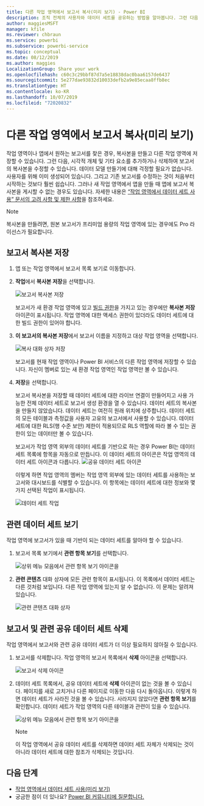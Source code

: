 ```yaml
---
title: 다른 작업 영역에서 보고서 복사(미리 보기) - Power BI
description: 조직 전체의 사용자와 데이터 세트를 공유하는 방법을 알아봅니다. 그런 다음, 자신의 작업 영역에서 데이터 세트를 기반으로 보고서를 빌드할 수 있습니다.
author: maggiesMSFT
manager: kfile
ms.reviewer: chbraun
ms.service: powerbi
ms.subservice: powerbi-service
ms.topic: conceptual
ms.date: 08/12/2019
ms.author: maggies
LocalizationGroup: Share your work
ms.openlocfilehash: c60c3c29bbf87d7a5e18838dac0baa6157de6437
ms.sourcegitcommit: 5e277dae93832d10033defb2a9e85ecaa8ffb8ec
ms.translationtype: HT
ms.contentlocale: ko-KR
ms.lasthandoff: 10/07/2019
ms.locfileid: "72020832"
---
```

# <a name="copy-reports-from-other-workspaces-preview"></a>다른 작업 영역에서 보고서 복사(미리 보기)

작업 영역이나 앱에서 원하는 보고서를 찾은 경우, 복사본을 만들고 다른 작업 영역에 저장할 수 있습니다. 그런 다음, 시각적 개체 및 기타 요소를 추가하거나 삭제하여 보고서의 복사본을 수정할 수 있습니다. 데이터 모델 만들기에 대해 걱정할 필요가 없습니다. 사용자를 위해 이미 생성되어 있습니다. 그리고 기존 보고서를 수정하는 것이 처음부터 시작하는 것보다 훨씬 쉽습니다. 그러나 새 작업 영역에서 앱을 만들 때 앱에 보고서 복사본을 게시할 수 없는 경우도 있습니다. 자세한 내용은 [“작업 영역에서 데이터 세트 사용” 문서의 고려 사항 및 제한 사항](service-datasets-across-workspaces.md#considerations-and-limitations)을 참조하세요.

> [!NOTE]
> 복사본을 만들려면, 원본 보고서가 프리미엄 용량의 작업 영역에 있는 경우에도 Pro 라이선스가 필요합니다.

## <a name="save-a-copy-of-a-report"></a>보고서 복사본 저장

1. 앱 또는 작업 영역에서 보고서 목록 보기로 이동합니다.

1. **작업**에서 **복사본 저장**을 선택합니다.

    ![보고서 복사본 저장](media/service-datasets-copy-reports/power-bi-dataset-save-report-copy.png)

    보고서가 새 환경 작업 영역에 있고 [빌드 권한](service-datasets-build-permissions.md)을 가지고 있는 경우에만 **복사본 저장** 아이콘이 표시됩니다. 작업 영역에 대한 액세스 권한이 있더라도 데이터 세트에 대한 빌드 권한이 있어야 합니다.

3. **이 보고서의 복사본 저장**에서 보고서 이름을 지정하고 대상 작업 영역을 선택합니다.

    ![복사 대화 상자 저장](media/service-datasets-copy-reports/power-bi-dataset-save-report.png)

    보고서를 현재 작업 영역이나 Power BI 서비스의 다른 작업 영역에 저장할 수 있습니다. 자신이 멤버로 있는 새 환경 작업 영역인 작업 영역만 볼 수 있습니다.
  
4. **저장**을 선택합니다.

    보고서 복사본을 저장할 때 데이터 세트에 대한 라이브 연결이 만들어지고 사용 가능한 전체 데이터 세트로 보고서 생성 환경을 열 수 있습니다. 데이터 세트의 복사본을 만들지 않았습니다. 데이터 세트는 여전히 원래 위치에 상주합니다. 데이터 세트의 모든 테이블과 측정값을 사용자 고유의 보고서에서 사용할 수 있습니다. 데이터 세트에 대한 RLS(행 수준 보안) 제한이 적용되므로 RLS 역할에 따라 볼 수 있는 권한이 있는 데이터만 볼 수 있습니다.

    보고서가 작업 영역 외부의 데이터 세트를 기반으로 하는 경우 Power BI는 데이터 세트 목록에 항목을 자동으로 만듭니다. 이 데이터 세트의 아이콘은 작업 영역의 데이터 세트 아이콘과 다릅니다. ![공유 데이터 세트 아이콘](media/service-datasets-discover-across-workspaces/power-bi-shared-dataset-icon.png)


    이렇게 하면 작업 영역의 멤버는 작업 영역 외부에 있는 데이터 세트를 사용하는 보고서와 대시보드를 식별할 수 있습니다. 이 항목에는 데이터 세트에 대한 정보와 몇 가지 선택된 작업이 표시됩니다.

    ![데이터 세트 작업](media/service-datasets-across-workspaces/power-bi-dataset-actions.png)

## <a name="view-related-datasets"></a>관련 데이터 세트 보기

작업 영역에 보고서가 있을 때 기반이 되는 데이터 세트를 알아야 할 수 있습니다.

1. 보고서 목록 보기에서 **관련 항목 보기**를 선택합니다.

    ![상위 메뉴 모음에서 관련 항목 보기 아이콘을](media/service-datasets-copy-reports/power-bi-dataset-view-related.png)

1. **관련 콘텐츠** 대화 상자에 모든 관련 항목이 표시됩니다. 이 목록에서 데이터 세트는 다른 것처럼 보입니다. 다른 작업 영역에 있는지 알 수 없습니다. 이 문제는 알려져 있습니다.
 
    ![관련 콘텐츠 대화 상자](media/service-datasets-copy-reports/power-bi-dataset-related.png)

## <a name="delete-a-report-and-its-shared-dataset"></a>보고서 및 관련 공유 데이터 세트 삭제

작업 영역에서 보고서와 관련 공유 데이터 세트가 더 이상 필요하지 않아질 수 있습니다.

1. 보고서를 삭제합니다. 작업 영역의 보고서 목록에서 **삭제** 아이콘을 선택합니다.

    ![보고서 삭제 아이콘](media/service-datasets-across-workspaces/power-bi-datasets-delete-report.png)

2. 데이터 세트 목록에서, 공유 데이터 세트에 **삭제** 아이콘이 없는 것을 볼 수 있습니다. 페이지를 새로 고치거나 다른 페이지로 이동한 다음 다시 돌아옵니다. 이렇게 하면 데이터 세트가 사라진 것을 볼 수 있습니다. 사라지지 않았다면 **관련 항목 보기**를 확인합니다. 데이터 세트가 작업 영역의 다른 테이블과 관련이 있을 수 있습니다.

    ![상위 메뉴 모음에서 관련 항목 보기 아이콘을](media/service-datasets-across-workspaces/power-bi-dataset-view-related-icon.png)

    > [!NOTE]
    > 이 작업 영역에서 공유 데이터 세트를 삭제하면 데이터 세트 자체가 삭제되는 것이 아니라 데이터 세트에 대한 참조가 삭제되는 것입니다.


## <a name="next-steps"></a>다음 단계

- [작업 영역에서 데이터 세트 사용(미리 보기)](service-datasets-across-workspaces.md)
- 궁금한 점이 더 있나요? [Power BI 커뮤니티에 질문합니다.](http://community.powerbi.com/)
